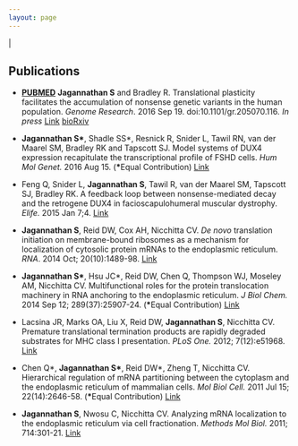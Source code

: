 ```yaml
---
layout: page
---
```


|

## Publications
* <strong><a href="http://www.ncbi.nlm.nih.gov/sites/myncbi/sujatha.jagannathan.1/bibliography/46492045/public/?sort=date&direction=ascending" target="_blank" rel="noopener">PUBMED</a></strong></h4>
<strong>Jagannathan S</strong> and Bradley R. Translational plasticity facilitates the accumulation of nonsense genetic variants in the human population. <em>Genome Research</em>. <span class="slug-ahead-of-print-date">2016 Sep 19.</span> doi:<span class="slug-doi" title="10.1101/gr.205070.116">10.1101/gr.205070.116</span><em>.</em> <em>In press </em><a href="http://genome.cshlp.org/content/early/2016/09/19/gr.205070.116.abstract">Link</a><em> </em><a href="http://biorxiv.org/content/early/2016/02/04/038687" target="_blank" rel="noopener">bioRxiv</a>

* <strong>Jagannathan S*</strong>, Shadle SS*, Resnick R, Snider L, Tawil RN, van der Maarel SM, Bradley RK and Tapscott SJ. Model systems of DUX4 expression recapitulate the transcriptional profile of FSHD cells. <em>Hum Mol Genet.</em> 2016 Aug 15. (<strong>*</strong>Equal Contribution) <a href="http://hmg.oxfordjournals.org/content/early/2016/08/15/hmg.ddw271.abstract" target="_blank" rel="noopener">Link</a>

* Feng Q, Snider L, <strong>Jagannathan S</strong>, Tawil R, van der Maarel SM, Tapscott SJ, Bradley RK. A feedback loop between nonsense-mediated decay and the retrogene DUX4 in facioscapulohumeral muscular dystrophy. <em>Elife.</em> 2015 Jan 7;4. <a href="https://elifesciences.org/content/4/e04996" target="_blank" rel="noopener">Link</a>

* <strong>Jagannathan S</strong>, Reid DW, Cox AH, Nicchitta CV. <em>De novo</em> translation initiation on membrane-bound ribosomes as a mechanism for localization of cytosolic protein mRNAs to the endoplasmic reticulum. <em>RNA</em>. 2014 Oct; 20(10):1489-98. <a href="http://rnajournal.cshlp.org/content/20/10/1489.long" target="_blank" rel="noopener">Link</a>

* <strong>Jagannathan S*</strong>, Hsu JC*, Reid DW, Chen Q, Thompson WJ, Moseley AM, Nicchitta CV. Multifunctional roles for the protein translocation machinery in RNA anchoring to the endoplasmic reticulum. <em>J Biol Chem.</em> 2014 Sep 12; 289(37):25907-24. (<strong>*</strong>Equal Contribution) <a href="http://www.jbc.org/content/early/2014/07/25/jbc.M114.580688" target="_blank" rel="noopener">Link</a>

* Lacsina JR, Marks OA, Liu X, Reid DW, <strong>Jagannathan S</strong>, Nicchitta CV. Premature translational termination products are rapidly degraded substrates for MHC class I presentation. <em>PLoS One.</em> 2012; 7(12):e51968. <a href="http://journals.plos.org/plosone/article?id=10.1371/journal.pone.0051968" target="_blank" rel="noopener">Link</a>

* Chen Q*, <strong>Jagannathan S*</strong>, Reid DW*, Zheng T, Nicchitta CV. Hierarchical regulation of mRNA partitioning between the cytoplasm and the endoplasmic reticulum of mammalian cells. <em>Mol Biol Cell.</em> 2011 Jul 15; 22(14):2646-58. (<strong>*</strong>Equal Contribution) <a href="http://www.molbiolcell.org/content/22/14/2646.long">Link</a>

* <strong>Jagannathan S</strong>, Nwosu C, Nicchitta CV. Analyzing mRNA localization to the endoplasmic reticulum via cell fractionation. <em>Methods Mol Biol. </em>2011; 714:301-21. <a href="https://www.ncbi.nlm.nih.gov/pmc/articles/pmid/21431749/" target="_blank" rel="noopener">Link</a>
